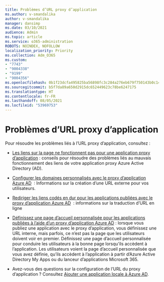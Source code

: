 ```yaml
---
title: Problèmes d’URL proxy d’application
ms.author: v-smandalika
author: v-smandalika
manager: dansimp
ms.date: 03/10/2021
audience: Admin
ms.topic: article
ms.service: o365-administration
ROBOTS: NOINDEX, NOFOLLOW
localization_priority: Priority
ms.collection: Adm_O365
ms.custom:
- "7743"
- "9004338"
- "9199"
- "9004356"
ms.openlocfilehash: 0b1f23dcfa495825ba56898fc3c284a276eb679f750143b0c1460662835e658f
ms.sourcegitcommit: b5f7da89a650d2915dc652449623c78be6247175
ms.translationtype: HT
ms.contentlocale: fr-FR
ms.lasthandoff: 08/05/2021
ms.locfileid: "53969753"
---
```

# <a name="application-proxy-url-issues"></a>Problèmes d’URL proxy d’application

Pour résoudre les problèmes liés à l’URL proxy d’application, consultez :

- [Les liens sur la page ne fonctionnent pas pour une application proxy d’application](https://docs.microsoft.com/azure/active-directory/manage-apps/application-proxy-page-links-broken-problem) : conseils pour résoudre des problèmes liés au mauvais fonctionnement des liens de votre application proxy Azure Active Directory (AD).

- [Configurer les domaines personnalisés avec le proxy d’application Azure AD](https://docs.microsoft.com/azure/active-directory/manage-apps/application-proxy-configure-custom-domain)  : Informations sur la création d’une URL externe pour vos utilisateurs.

- [Rediriger les liens codés en dur pour les applications publiées avec le proxy d’application Azure AD](https://docs.microsoft.com/azure/active-directory/manage-apps/application-proxy-configure-hard-coded-link-translation)  : informations sur la traduction d’URL en ligne

- [Définissez une page d’accueil personnalisée pour les applications publiées à l’aide d’un proxy d’application Azure AD](https://docs.microsoft.com/azure/active-directory/manage-apps/application-proxy-configure-custom-home-page#change-the-home-page-in-the-azure-portal) : lorsque vous publiez une application avec le proxy d’application, vous définissez une URL interne, mais parfois, ce n’est pas la page que les utilisateurs doivent voir en premier. Définissez une page d’accueil personnalisée pour conduire les utilisateurs à la bonne page lorsqu’ils accèdent à l’application. Les utilisateurs voient la page d’accueil personnalisée que vous avez définie, qu’ils accèdent à l’application à partir d’Azure Active Directory My Apps ou du lanceur d’applications Microsoft 365.

- Avez-vous des questions sur la configuration de l’URL du proxy d’application ? Consultez [Ajouter une application locale à Azure AD](https://docs.microsoft.com/azure/active-directory/manage-apps/application-proxy-add-on-premises-application#add-an-on-premises-app-to-azure-ad).
 

